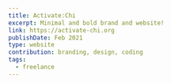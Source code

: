 ```yaml
---
title: Activate:Chi
excerpt: Minimal and bold brand and website!
link: https://activate-chi.org
publishDate: Feb 2021
type: website
contribution: branding, design, coding
tags:
  - freelance
---
```

